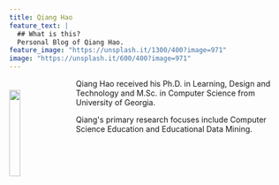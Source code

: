 ```yaml
---
title: Qiang Hao
feature_text: |
  ## What is this?
  Personal Blog of Qiang Hao.
feature_image: "https://unsplash.it/1300/400?image=971"
image: "https://unsplash.it/600/400?image=971"
---
```

 
<img style="float:left; margin-right: 20px; margin-top: 20px; width: 20%;" src="http://neo-hao.github.io/assets/avatar.jpg" />

Qiang Hao received his Ph.D. in Learning, Design and Technology and M.Sc. in Computer Science from University of Georgia.

Qiang's primary research focuses include Computer Science Education and Educational Data Mining.